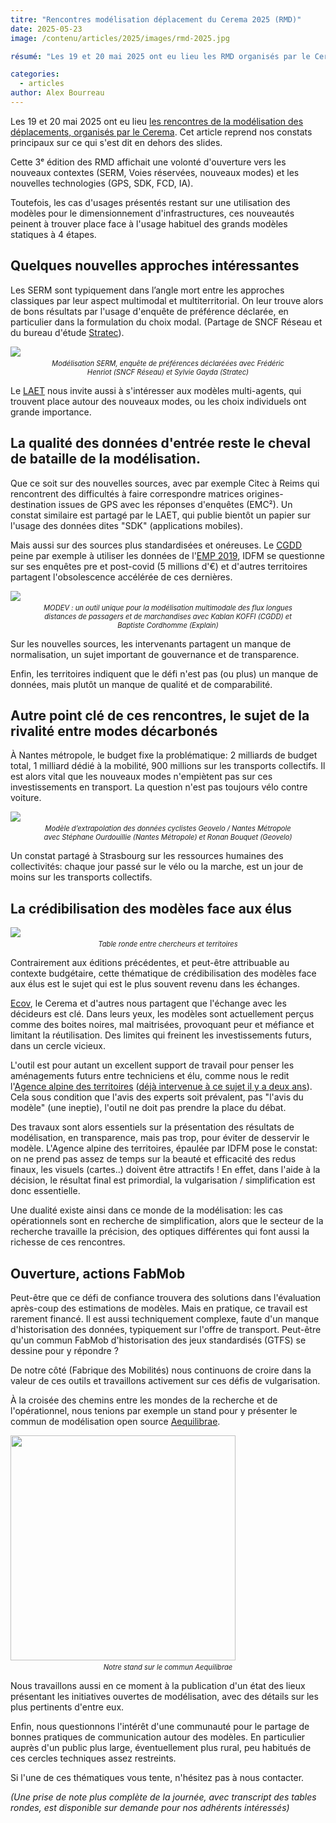 ```yaml
---
titre: "Rencontres modélisation déplacement du Cerema 2025 (RMD)"
date: 2025-05-23
image: /contenu/articles/2025/images/rmd-2025.jpg

résumé: "Les 19 et 20 mai 2025 ont eu lieu les RMD organisés par le Cerema. Cet article reprend nos constats principaux sur ce qui s'est dit en dehors des slides."

categories: 
  - articles
author: Alex Bourreau
---
```


<style type="text/css">
.imglegend {
  font-size: 80%;
  text-align: center;
  width: 80%;
  font-style: italic;
  margin: -10px auto 0px auto;
}
</style>


Les 19 et 20 mai 2025 ont eu lieu [les rencontres de la modélisation des déplacements, organisés par le Cerema](https://www.cerema.fr/fr/evenements/rencontres-modelisation-deplacements-2025). Cet article reprend nos constats principaux sur ce qui s'est dit en dehors des slides.

Cette 3ᵉ édition des RMD affichait une volonté d'ouverture vers les nouveaux contextes (SERM, Voies réservées, nouveaux modes) et les nouvelles technologies (GPS, SDK, FCD, IA).

Toutefois, les cas d'usages présentés restant sur une utilisation des modèles pour le dimensionnement d'infrastructures, ces nouveautés peinent à trouver place face à l'usage habituel des grands modèles statiques à 4 étapes.

## Quelques nouvelles approches intéressantes
Les SERM sont typiquement dans l’angle mort entre les approches classiques par leur aspect multimodal et multiterritorial. On leur trouve alors de bons résultats par l'usage d'enquête de préférence déclarée, en particulier dans la formulation du choix modal. (Partage de SNCF Réseau et du bureau d'étude [Stratec](https://www.stratec.eu/)).

![](/contenu/articles/2025/images/rmd-2025-sncf-stratec.jpg)
<div class="imglegend">Modélisation SERM, enquête de préférences déclaréées avec Frédéric Henriot (SNCF Réseau) et Sylvie Gayda (Stratec)</div>

Le [LAET](https://laet.science/) nous invite aussi à s'intéresser aux modèles multi-agents, qui trouvent place autour des nouveaux modes, ou les choix individuels ont grande importance.

## La qualité des données d'entrée reste le cheval de bataille de la modélisation.

Que ce soit sur des nouvelles sources, avec par exemple Citec à Reims qui rencontrent des difficultés à faire correspondre matrices origines-destination issues de GPS avec les réponses d'enquêtes (EMC²). Un constat similaire est partagé par le LAET, qui publie bientôt un papier sur l'usage des données dites "SDK" (applications mobiles).

Mais aussi sur des sources plus standardisées et onéreuses. Le [CGDD](https://www.ecologie.gouv.fr/commissariat-general-au-developpement-durable-cgdd) peine par exemple à utiliser les données de l'[EMP 2019](https://www.statistiques.developpement-durable.gouv.fr/resultats-detailles-de-lenquete-mobilite-des-personnes-de-2019), IDFM se questionne sur ses enquêtes pre et post-covid (5 millions d'€) et d'autres territoires partagent l'obsolescence accélérée de ces dernières.

![](/contenu/articles/2025/images/rmd-2025-modev.jpg)
<div class="imglegend">MODEV : un outil unique pour la modélisation multimodale des flux longues distances de passagers et de marchandises avec Kablan KOFFI (CGDD) et Baptiste Cordhomme (Explain)</div>

Sur les nouvelles sources, les intervenants partagent un manque de normalisation, un sujet important de gouvernance et de transparence.

Enfin, les territoires indiquent que le défi n'est pas (ou plus) un manque de données, mais plutôt un manque de qualité et de comparabilité.


## Autre point clé de ces rencontres, le sujet de la rivalité entre modes décarbonés

À Nantes métropole, le budget fixe la problématique: 2 milliards de budget total, 1 milliard dédié à la mobilité, 900 millions sur les transports collectifs. Il est alors vital que les nouveaux modes n'empiètent pas sur ces investissements en transport. La question n'est pas toujours vélo contre voiture.

![](/contenu/articles/2025/images/rmd-2025-nantes-geovelo.jpg)
<div class="imglegend">Modèle d’extrapolation des données cyclistes Geovelo / Nantes Métropole avec Stéphane Ourdouillie (Nantes Métropole) et Ronan Bouquet (Geovelo)</div>

Un constat partagé à Strasbourg sur les ressources humaines des collectivités: chaque jour passé sur le vélo ou la marche, est un jour de moins sur les transports collectifs.

## La crédibilisation des modèles face aux élus
![](/contenu/articles/2025/images/rmd-2025-table-ronde.jpg)
<div class="imglegend">Table ronde entre chercheurs et territoires</div>

Contrairement aux éditions précédentes, et peut-être attribuable au contexte budgétaire, cette thématique de crédibilisation des modèles face aux élus est le sujet qui est le plus souvent revenu dans les échanges.

[Ecov](https://www.ecov.fr/), le Cerema et d'autres nous partagent que l'échange avec les décideurs est clé. Dans leurs yeux, les modèles sont actuellement perçus comme des boites noires, mal maitrisées, provoquant peur et méfiance et limitant la réutilisation. Des limites qui freinent les investissements futurs, dans un cercle vicieux.

L'outil est pour autant un excellent support de travail pour penser les aménagements futurs entre techniciens et élu, comme nous le redit l'[Agence alpine des territoires](https://agate-territoires.fr/) ([déjà intervenue à ce sujet il y a deux ans](https://www.cerema.fr/system/files/documents/2023/06/rmd2023_session2_modeos.pdf)). Cela sous condition que l'avis des experts soit prévalent, pas "l'avis du modèle" (une ineptie), l'outil ne doit pas prendre la place du débat.

Des travaux sont alors essentiels sur la présentation des résultats de modélisation, en transparence, mais pas trop, pour éviter de desservir le modèle. L'Agence alpine des territoires, épaulée par IDFM pose le constat: on ne prend pas assez de temps sur la beauté et efficacité des redus finaux, les visuels (cartes..) doivent être attractifs ! En effet, dans l'aide à la décision, le résultat final est primordial, la vulgarisation / simplification est donc essentielle.

Une dualité existe ainsi dans ce monde de la modélisation: les cas opérationnels sont en recherche de simplification, alors que le secteur de la recherche travaille la précision, des optiques différentes qui font aussi la richesse de ces rencontres.

## Ouverture, actions FabMob
Peut-être que ce défi de confiance trouvera des solutions dans l'évaluation après-coup des estimations de modèles. Mais en pratique, ce travail est rarement financé. Il est aussi techniquement complexe, faute d'un manque d'historisation des données, typiquement sur l'offre de transport. Peut-être qu'un commun FabMob d'historisation des jeux standardisés (GTFS) se dessine pour y répondre ?

De notre côté (Fabrique des Mobilités) nous continuons de croire dans la valeur de ces outils et travaillons activement sur ces défis de vulgarisation. 

À la croisée des chemins entre les mondes de la recherche et de l'opérationnel, nous tenions par exemple un stand pour y présenter le commun de modélisation open source [Aequilibrae](https://wiki.lafabriquedesmobilites.fr/wiki/Commun_Aequilibrae). 

<p>
    <img src="/contenu/articles/2025/images/rmd-2025-stand-fabmob-aequilibrae.jpg" style="height: 360px" />
</p>
<div class="imglegend">Notre stand sur le commun Aequilibrae</div>

Nous travaillons aussi en ce moment à la publication d'un état des lieux présentant les initiatives ouvertes de modélisation, avec des détails sur les plus pertinents d'entre eux. 

Enfin, nous questionnons l'intérêt d'une communauté pour le partage de bonnes pratiques de communication autour des modèles. En particulier auprès d'un public plus large, éventuellement plus rural, peu habitués de ces cercles techniques assez restreints. 

Si l'une de ces thématiques vous tente, n'hésitez pas à nous contacter.

*(Une prise de note plus complète de la journée, avec transcript des tables rondes, est disponible sur demande pour nos adhérents intéressés)*
